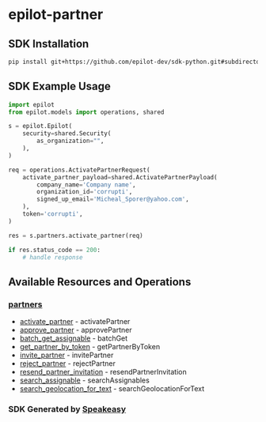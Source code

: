 # epilot-partner

<!-- Start SDK Installation -->
## SDK Installation

```bash
pip install git+https://github.com/epilot-dev/sdk-python.git#subdirectory=partner
```
<!-- End SDK Installation -->

## SDK Example Usage
<!-- Start SDK Example Usage -->
```python
import epilot
from epilot.models import operations, shared

s = epilot.Epilot(
    security=shared.Security(
        as_organization="",
    ),
)

req = operations.ActivatePartnerRequest(
    activate_partner_payload=shared.ActivatePartnerPayload(
        company_name='Company name',
        organization_id='corrupti',
        signed_up_email='Micheal_Sporer@yahoo.com',
    ),
    token='corrupti',
)

res = s.partners.activate_partner(req)

if res.status_code == 200:
    # handle response
```
<!-- End SDK Example Usage -->

<!-- Start SDK Available Operations -->
## Available Resources and Operations


### [partners](docs/partners/README.md)

* [activate_partner](docs/partners/README.md#activate_partner) - activatePartner
* [approve_partner](docs/partners/README.md#approve_partner) - approvePartner
* [batch_get_assignable](docs/partners/README.md#batch_get_assignable) - batchGet
* [get_partner_by_token](docs/partners/README.md#get_partner_by_token) - getPartnerByToken
* [invite_partner](docs/partners/README.md#invite_partner) - invitePartner
* [reject_partner](docs/partners/README.md#reject_partner) - rejectPartner
* [resend_partner_invitation](docs/partners/README.md#resend_partner_invitation) - resendPartnerInvitation
* [search_assignable](docs/partners/README.md#search_assignable) - searchAssignables
* [search_geolocation_for_text](docs/partners/README.md#search_geolocation_for_text) - searchGeolocationForText
<!-- End SDK Available Operations -->

### SDK Generated by [Speakeasy](https://docs.speakeasyapi.dev/docs/using-speakeasy/client-sdks)
